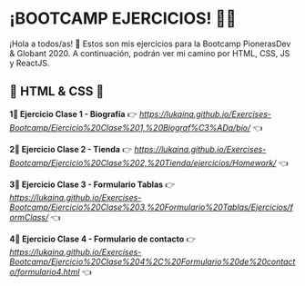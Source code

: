 # ¡BOOTCAMP EJERCICIOS! 👩‍💻
¡Hola a todos/as! 👋 Estos son mis ejercicios para la Bootcamp PionerasDev & Globant 2020. A continuación, podrán ver mi camino por HTML, CSS, JS y ReactJS.

## 🔹 HTML & CSS 🔹
**1⃣ Ejercicio Clase 1 - Biografía**
👉 _https://lukaina.github.io/Exercises-Bootcamp/Ejercicio%20Clase%201,%20Biograf%C3%ADa/bio/_ 👈

**2⃣ Ejercicio Clase 2 - Tienda**
👉 _https://lukaina.github.io/Exercises-Bootcamp/Ejercicio%20Clase%202,%20Tienda/ejercicios/Homework/_ 👈

**3⃣ Ejercicio Clase 3 - Formulario Tablas**
👉 _https://lukaina.github.io/Exercises-Bootcamp/Ejercicio%20Clase%203,%20Formulario%20Tablas/Ejercicios/formClass/_ 👈

**4⃣ Ejercicio Clase 4 - Formulario de contacto**
👉 _https://lukaina.github.io/Exercises-Bootcamp/Ejercicio%20Clase%204%2C%20Formulario%20de%20contacto/formulario4.html_ 👈


